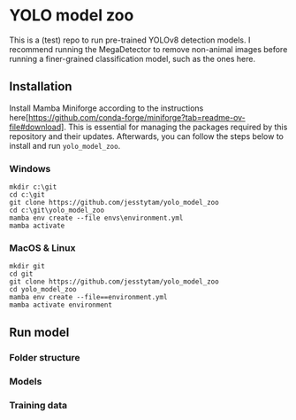 # YOLO model zoo
This is a (test) repo to run pre-trained YOLOv8 detection models. I recommend running the MegaDetector to remove non-animal images before running a finer-grained classification model, such as the ones here.

## Installation

Install Mamba Miniforge according to the instructions here[https://github.com/conda-forge/miniforge?tab=readme-ov-file#download]. This is essential for managing the packages required by this repository and their updates. Afterwards, you can follow the steps below to install and run `yolo_model_zoo`.

### Windows

```
mkdir c:\git
cd c:\git
git clone https://github.com/jesstytam/yolo_model_zoo
cd c:\git\yolo_model_zoo
mamba env create --file envs\environment.yml
mamba activate 
```

### MacOS & Linux

```
mkdir git
cd git
git clone https://github.com/jesstytam/yolo_model_zoo
cd yolo_model_zoo
mamba env create --file==environment.yml
mamba activate environment
```

## Run model

### Folder structure

### Models

### Training data


